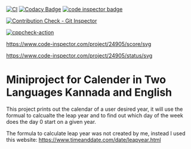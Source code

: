 [![CI](https://github.com/SAIRAJL/Miniproject/actions/workflows/main.yml/badge.svg)](https://github.com/SAIRAJL/Miniproject/actions/workflows/main.yml)
[![Codacy Badge](https://app.codacy.com/project/badge/Grade/9be013cdccbf44d9b30a80083b2b299a)](https://www.codacy.com/gh/SAIRAJL/Miniproject/dashboard?utm_source=github.com&amp;utm_medium=referral&amp;utm_content=SAIRAJL/Miniproject&amp;utm_campaign=Badge_Grade)
<a href="https://frontend.code-inspector.com/public/user/github/SAIRAJL">
   <img src="https://code-inspector.com/public/badge/user/github/SAIRAJL?style=light" alt="code inspector badge" />
</a>

[![Contribution Check - Git Inspector](https://github.com/SAIRAJL/Miniproject/actions/workflows/gitinspector.yml/badge.svg)](https://github.com/SAIRAJL/Miniproject/actions/workflows/gitinspector.yml)

[![cppcheck-action](https://github.com/SAIRAJL/Miniproject/actions/workflows/cppcheck.yml/badge.svg)](https://github.com/SAIRAJL/Miniproject/actions/workflows/cppcheck.yml)

 https://www.code-inspector.com/project/24905/score/svg


https://www.code-inspector.com/project/24905/status/svg

# Miniproject for Calender in Two Languages Kannada and English


This project prints out the calendar of a user desired year, it will use the formual to calcualte the leap year and to find out which day of the week does the day 0 start on a given year.

The formula to calculate leap year was not created by me, instead I used this website: https://www.timeanddate.com/date/leapyear.html
